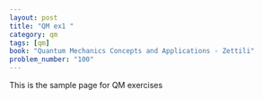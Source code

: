 ```yaml
---
layout: post
title: "QM ex1 "
category: qm 
tags: [qm]
book: "Quantum Mechanics Concepts and Applications - Zettili"
problem_number: "100"
---
```


This is the sample page for QM exercises 
